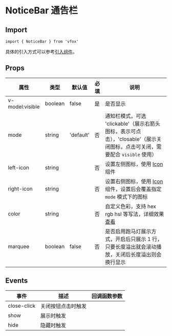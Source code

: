 # NoticeBar 通告栏

## Import

```
import { NoticeBar } from 'vfox'
```

具体的引入方式可以参考[引入组件](../guide/import.md)。

## Props

| 属性            | 类型    | 默认值    | 必填 | 说明                                                                                                                        |
| --------------- | ------- | --------- | ---- | --------------------------------------------------------------------------------------------------------------------------- |
| v-model:visible | boolean | false     | 是   | 是否显示                                                                                                                    |
| mode            | string  | 'default' | 否   | 通知栏模式，可选 'clickable'（展示右箭头图标，表示可点击），'closable'（展示关闭图标，点击可关闭，需要配合 `visible` 使用） |
| left-icon       | string  |           | 否   | 设置左侧图标，使用 [Icon](./Icon.md) 组件                                                                                   |
| right-icon      | string  |           | 否   | 设置右侧图标，使用 [Icon](./Icon.md) 组件，设置后会覆盖指定 `mode` 模式下的图标                                             |
| color           | string  |           | 否   | 自定义色彩，支持 hex rgb hsl 等写法，详细效果[查看](../design/color.md#自定义色彩)                                          |
| marquee         | boolean | false     | 否   | 是否启用跑马灯展示方式，开启后只展示 1 行，只要长度溢出就会滚动播放，关闭后长度溢出则会换行显示                             |

## Events

| 事件        | 描述               | 回调函数参数 |
| ----------- | ------------------ | ------------ |
| close-click | 关闭按钮点击时触发 |              |
| show        | 展示时触发         |              |
| hide        | 隐藏时触发         |              |
